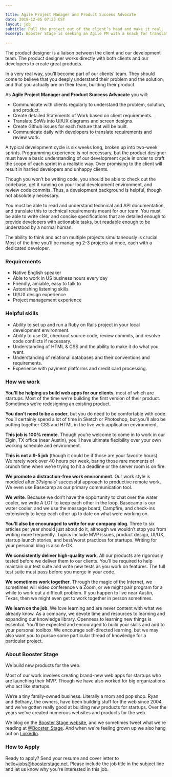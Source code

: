 ```yaml
---

title: Agile Project Manager and Product Success Advocate
date: 2018-12-05 07:23 CST
layout: job
subtitle: Pull the project out of the client’s head and make it real. 
excerpt: Booster Stage is seeking an Agile PM with a knack for translating clients' vision to easy-to-use software.

---
```



The product designer is a liaison between the client and our development team. The product designer works directly with both clients and our developers to create great products. 

In a very real way, you’ll become part of our clients’ team. They should come to believe that you deeply understand their problem and the solution, and that you actually are on their team, building their product. 

As **Agile Project Manager and Product Success Advocate** you will:

* Communicate with clients regularly to understand the problem, solution, and product.
* Create detailed Statements of Work based on client requirements.
* Translate SoWs into UI/UX diagrams and screen designs. 
* Create Github issues for each feature that will be built.
* Communicate daily with developers to translate requirements and review work. 

A typical development cycle is six weeks long, broken up into two-week sprints. Programming experience is not necessary, but the product designer must have a basic understanding of our development cycle in order to craft the scope of each sprint in a realistic way. Over promising to the client will result in harried developers and unhappy clients. 

Though you won’t be writing code, you should be able to check out the codebase, get it running on your local development environment, and review code commits. Thus, a development background is helpful, though not absolutely necessary. 

You must be able to read and understand technical and API documentation, and translate this to technical requirements meant for our team. You must be able to write clear and concise specifications that are detailed enough to provide developers with actionable tasks, but readable enough to be understood by a normal human. 

The ability to think and act on multiple projects simultaneously is crucial. Most of the time you’ll be managing 2-3 projects at once, each with a dedicated developer. 

### Requirements

* Native English speaker
* Able to work in US business hours every day
* Friendly, amiable, easy to talk to
* Astonishing listening skills
* UI/UX design experience 
* Project management experience

### Helpful skills

* Ability to set up and run a Ruby on Rails project in your local development environment.
* Ability to use Git, checkout source code, review commits, and resolve code conflicts if necessary. 
* Understanding of HTML & CSS and the ability to make it do what you want. 
* Understanding of relational databases and their conventions and requirements. 
* Experience with payment platforms and credit card processing. 


### How we work

**You’ll be helping us build web apps for our clients**, most of which are startups. Most of the time we’re building the first version of their product. Sometimes we’re redesigning an existing product.

**You don’t need to be a coder**, but you do need to be comfortable with code. You’ll certainly spend a lot of time in Sketch or Photoshop, but you’ll also be putting together CSS and HTML in the live web application environment.

**This job is 100% remote**. Though you’re welcome to come in to work in our Elgin, TX office (near Austin), you’ll have ultimate flexibility over your own working schedule and environment.

**This is not a 9-5 job** (though it could be if those are your favorite hours). We rarely work over 40 hours per week, baring those rare moments of crunch time when we’re trying to hit a deadline or the server room is on fire.

**We promote a distraction-free work environment**. Our work style is modeled after 37signals’ successful approach to productive remote work. We even use Basecamp as our primary communication tool.

**We write**. Because we don’t have the opportunity to chat over the water cooler, we write A LOT to keep each other in the loop. Basecamp is our water cooler, and we use the message board, Campfire, and check-ins extensively to keep each other up to date on what were working on.

**You’ll also be encouraged to write for our company blog**. Three to six articles per year should just about do it, although we wouldn’t stop you from writing more frequently. Topics include MVP issues, product design, UI/UX, startup launch stories, and best/worst practices for startups. Writing for your personal blog is also A-OK.

**We consistently deliver high-quality work**. All our products are rigorously tested before we deliver them to our clients. You’ll be required to help maintain our test suite and write new tests as you work on features. The full test suite must pass before you merge in your code.

**We sometimes work together**. Through the magic of the Internet, we sometimes will video conference via Zoom, or we might pair program for a while to work out a difficult problem. If you happen to live near Austin, Texas, then we might even get to work together in person sometimes.

**We learn on the job**. We love learning and are never content with what we already know. As a company, we devote time and resources to learning and expanding our knowledge library. Openness to learning new things is essential. You’ll be expected and encouraged to build your skills and add to your personal toolbox. We encourage self-directed learning, but we may also want you to pursue some particular thread of knowledge for a particular project.

### About Booster Stage

We build new products for the web.

Most of our work involves creating brand-new web apps for startups who are launching their MVP. Though we have also worked for big organizations who act like startups.

We’re a tiny family-owned business. Literally a mom and pop shop. Ryan and Bethany, the owners, have been building stuff for the web since 2004, and we’ve gotten really good at building new products for startups. Over the years we've created numerous websites and products for the web.

We blog on the [Booster Stage website](https://boosterstage.net/articles), and
we sometimes tweet what we're reading at
[@Booster_Stage](https://twitter.com/Booster_Stage). And when we're feeling
grown up we also hang out on [LinkedIn](https://www.linkedin.com/company/1292733/).

### How to Apply

Ready to apply? Send your resume and cover letter to hello+jobs@boosterstage.net. Please include the job title in the subject line and let us know why you're interested in this job. 

